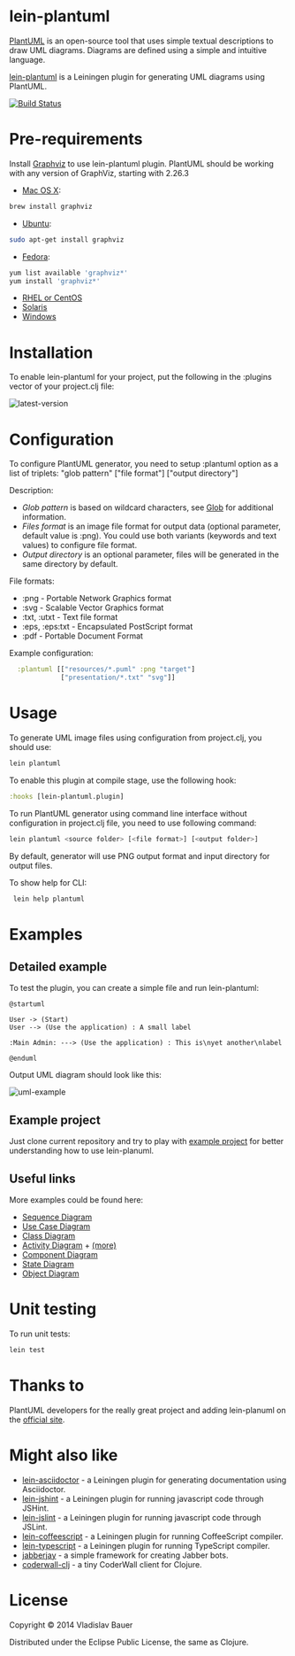 lein-plantuml
=============

[PlantUML](http://plantuml.sourceforge.net) is an open-source tool that uses simple textual descriptions to draw UML diagrams. Diagrams are defined using a simple and intuitive language.

[lein-plantuml](https://github.com/vbauer/lein-plantuml) is a Leiningen plugin for generating UML diagrams using PlantUML.

[![Build Status](https://travis-ci.org/vbauer/lein-plantuml.svg?branch=master)](https://travis-ci.org/vbauer/lein-plantuml)


Pre-requirements
================

Install [Graphviz](http://www.graphviz.org) to use lein-plantuml plugin. PlantUML should be working with any version of GraphViz, starting with 2.26.3

* [Mac OS X](http://www.graphviz.org/Download_macos.php):
```bash
brew install graphviz
```
* [Ubuntu](http://www.graphviz.org/Download_linux_ubuntu.php):
```bash
sudo apt-get install graphviz
```
* [Fedora](http://www.graphviz.org/Download_linux_fedora.php):
```bash
yum list available 'graphviz*'
yum install 'graphviz*'
```
* [RHEL or CentOS](http://www.graphviz.org/Download_linux_rhel.php)
* [Solaris](http://www.graphviz.org/Download_solaris.php)
* [Windows](http://www.graphviz.org/Download_windows.php)


Installation
============

To enable lein-plantuml for your project, put the following in the :plugins vector of your project.clj file:

![latest-version](https://clojars.org/lein-plantuml/latest-version.svg)


Configuration
=============

To configure PlantUML generator, you need to setup :plantuml option as a list of triplets:
"glob pattern" ["file format"] ["output directory"]

Description:
- *Glob pattern* is based on wildcard characters, see [Glob](http://en.wikipedia.org/wiki/Glob_(programming)) for additional information.
- *Files format* is an image file format for output data (optional parameter, default value is :png). You could use both variants (keywords and text values) to configure file format.
- *Output directory* is an optional parameter, files will be generated in the same directory by default.

File formats:
- :png - Portable Network Graphics format
- :svg - Scalable Vector Graphics format
- :txt, :utxt - Text file format
- :eps, :eps:txt - Encapsulated PostScript format
- :pdf - Portable Document Format

<!---
- :html, :html5 - HTML documents
- :mjpeg - MJPEG format
-->

Example configuration:

```clojure
  :plantuml [["resources/*.puml" :png "target"]
             ["presentation/*.txt" "svg"]]
```


Usage
=====

To generate UML image files using configuration from project.clj, you should use:

```bash
lein plantuml
```

To enable this plugin at compile stage, use the following hook:
```clojure
:hooks [lein-plantuml.plugin]
```

To run PlantUML generator using command line interface without configuration in project.clj file, you need to use following command:
```bash
lein plantuml <source folder> [<file format>] [<output folder>]
```
By default, generator will use PNG output format and input directory for output files.

To show help for CLI:
```bash
 lein help plantuml
```


Examples
========

Detailed example
----------------

To test the plugin, you can create a simple file and run lein-plantuml:
```
@startuml

User -> (Start)
User --> (Use the application) : A small label

:Main Admin: ---> (Use the application) : This is\nyet another\nlabel

@enduml
```
Output UML diagram should look like this:

![uml-example](http://plantuml.sourceforge.net/imgp/usecase_003.png)


Example project
---------------

Just clone current repository and try to play with [example project](https://github.com/vbauer/lein-plantuml/tree/master/example) for better understanding how to use lein-planuml.


Useful links
------------

More examples could be found here:
- [Sequence Diagram](http://plantuml.sourceforge.net/sequence.html)
- [Use Case Diagram](http://plantuml.sourceforge.net/usecase.html)
- [Class Diagram](http://plantuml.sourceforge.net/classes.html)
- [Activity Diagram](http://plantuml.sourceforge.net/activity.html) + [(more)](http://plantuml.sourceforge.net/activity2.html)
- [Component Diagram](http://plantuml.sourceforge.net/component.html)
- [State Diagram](http://plantuml.sourceforge.net/state.html)
- [Object Diagram](http://plantuml.sourceforge.net/objects.html)


Unit testing
============

To run unit tests:

```bash
lein test
```


Thanks to
=========
PlantUML developers for the really great project and adding lein-planuml on the [official site](http://plantuml.sourceforge.net/running.html).


Might also like
===============

* [lein-asciidoctor](https://github.com/asciidoctor/asciidoctor-lein-plugin) - a Leiningen plugin for generating documentation using Asciidoctor.
* [lein-jshint](https://github.com/vbauer/lein-jshint) - a Leiningen plugin for running javascript code through JSHint.
* [lein-jslint](https://github.com/vbauer/lein-jslint) - a Leiningen plugin for running javascript code through JSLint.
* [lein-coffeescript](https://github.com/vbauer/lein-coffeescript) - a Leiningen plugin for running CoffeeScript compiler.
* [lein-typescript](https://github.com/vbauer/lein-typescript) - a Leiningen plugin for running TypeScript compiler.
* [jabberjay](https://github.com/vbauer/jabberjay) - a simple framework for creating Jabber bots.
* [coderwall-clj](https://github.com/vbauer/coderwall-clj) - a tiny CoderWall client for Clojure.

License
=======

Copyright © 2014 Vladislav Bauer

Distributed under the Eclipse Public License, the same as Clojure.
